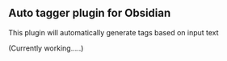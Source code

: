 ## Auto tagger plugin for Obsidian

This plugin will automatically generate tags based on input text 

(Currently working.....)

